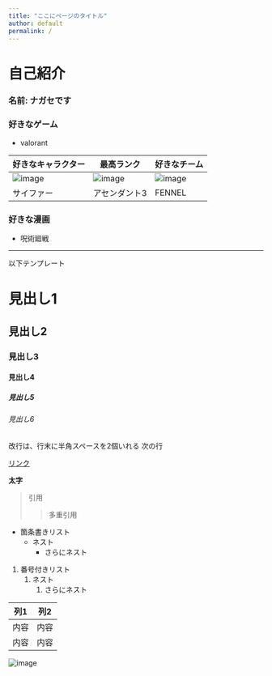 ```yaml
---
title: "ここにページのタイトル"
author: default
permalink: /
---
```


# 自己紹介
### 名前: ナガセです

### 好きなゲーム
- valorant

  
| 好きなキャラクター  | 最高ランク  | 好きなチーム |
|-----|-----| ------ |
| ![image](/GHPages_WebSite/assets/images/saifa.avif)  | ![image](/GHPages_WebSite/assets/images/rank.avif)   | ![image](/GHPages_WebSite/assets/images/fennel.png) |
| サイファー  | アセンダント3  | FENNEL |

### 好きな漫画
- 呪術廻戦




---

以下テンプレート

# 見出し1
## 見出し2
### 見出し3
#### 見出し4
##### 見出し5
###### 見出し6

改行は、行末に半角スペースを2個いれる
次の行

[リンク](https://www.google.co.jp/)

**太字**

> 引用
>> 多重引用


- 箇条書きリスト
  - ネスト
    - さらにネスト


1. 番号付きリスト
   1. ネスト
      1. さらにネスト


| 列1  | 列2  |
|-----|-----|
| 内容  | 内容  |
| 内容  | 内容  |

![image](/GHPages_WebSite/assets/images/logo-150.png)
